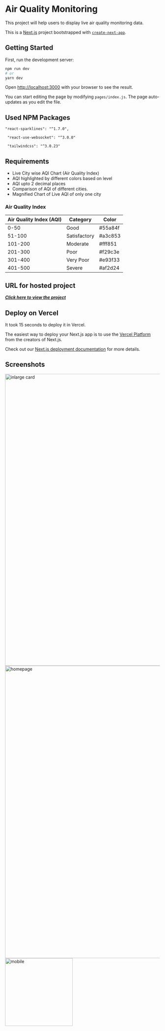 # Air Quality Monitoring

This project will help users to display live air quality monitoring data.



This is a [Next.js](https://nextjs.org/) project bootstrapped with [`create-next-app`](https://github.com/vercel/next.js/tree/canary/packages/create-next-app).

## Getting Started

First, run the development server:

```bash
npm run dev
# or
yarn dev
```

Open [http://localhost:3000](http://localhost:3000) with your browser to see the result.

You can start editing the page by modifying `pages/index.js`. The page auto-updates as you edit the file.

## Used NPM Packages
`"react-sparklines": "^1.7.0",`

` "react-use-websocket": "^3.0.0"`

` "tailwindcss": "^3.0.23"`


   

## Requirements
- Live City wise AQI Chart (Air Quality Index)
- AQI highlighted by different colors based on level
- AQI upto 2 decimal places
- Comparison of AQI of different cities.
- Magnified Chart of Live AQI of only one city

### Air Quality Index

| Air Quality Index (AQI) |   Category   |  Color  |
| ----------------------- | ------------ | ------- |
|          0-50           | Good         | #55a84f |
|         51-100          | Satisfactory | #a3c853 |
|        101-200          | Moderate     | #fff851 |
|        201-300          | Poor         | #f29c3e |
|        301-400          | Very Poor    | #e93f33 |
|        401-500          | Severe       | #af2d24 |

## URL for hosted project
[***Click here to view the project***](https://air-quality-monitoring-sigma.vercel.app/)



## Deploy on Vercel

It took 15 seconds to deploy it in Vercel.

The easiest way to deploy your Next.js app is to use the [Vercel Platform](https://vercel.com/new?utm_medium=default-template&filter=next.js&utm_source=create-next-app&utm_campaign=create-next-app-readme) from the creators of Next.js.

Check out our [Next.js deployment documentation](https://nextjs.org/docs/deployment) for more details.

## Screenshots
<img width="947" alt="inlarge card" src="https://user-images.githubusercontent.com/76556671/160294757-3bff55c3-b38b-416d-a405-2da0329290b8.png">
<img width="949" alt="homepage" src="https://user-images.githubusercontent.com/76556671/160294759-0dda3931-a4ac-48aa-a2b7-9f5b7cbb8cf2.png">
<img width="220" alt="mobile" src="https://user-images.githubusercontent.com/76556671/160294755-4b08bcd7-76e5-4c10-bc64-f4649848eeeb.png">


